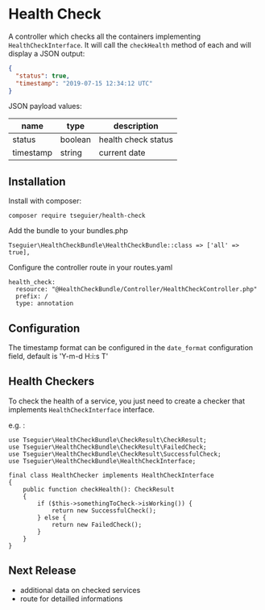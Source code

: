 # Health Check

A controller which checks all the containers implementing `HealthCheckInterface`.
It will call the `checkHealth` method of each and will display a JSON output:

```json
{
  "status": true,
  "timestamp": "2019-07-15 12:34:12 UTC"
}
```

JSON payload values:

| name      | type    | description         |
|-----------|---------|---------------------|
| status    | boolean | health check status |
| timestamp | string  | current date        |

## Installation

Install with composer:

```
composer require tseguier/health-check
```

Add the bundle to your bundles.php

```
Tseguier\HealthCheckBundle\HealthCheckBundle::class => ['all' => true],
```

Configure the controller route in your routes.yaml

```
health_check:
  resource: "@HealthCheckBundle/Controller/HealthCheckController.php"
  prefix: /
  type: annotation
```

## Configuration

The timestamp format can be configured in the `date_format` configuration field, default is 'Y-m-d H:i:s T'

## Health Checkers

To check the health of a service, you just need to create a checker that implements `HealthCheckInterface` interface.

e.g. :
```
use Tseguier\HealthCheckBundle\CheckResult\CheckResult;
use Tseguier\HealthCheckBundle\CheckResult\FailedCheck;
use Tseguier\HealthCheckBundle\CheckResult\SuccessfulCheck;
use Tseguier\HealthCheckBundle\HealthCheckInterface;

final class HealthChecker implements HealthCheckInterface
{
    public function checkHealth(): CheckResult
    {
        if ($this->somethingToCheck->isWorking()) {
            return new SuccessfulCheck();
        } else {
            return new FailedCheck();
        }
    }
}
```

## Next Release

- additional data on checked services
- route for detailled informations
